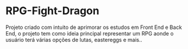 # RPG-Fight-Dragon

Projeto criado com intuito de aprimorar os estudos em Front End e Back End, o projeto tem como ideia principal representar um RPG aonde o usuário terá várias opções de lutas, eastereggs e mais..
